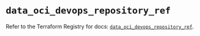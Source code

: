 # `data_oci_devops_repository_ref`

Refer to the Terraform Registry for docs: [`data_oci_devops_repository_ref`](https://registry.terraform.io/providers/hashicorp/oci/7.19.0/docs/data-sources/devops_repository_ref).
